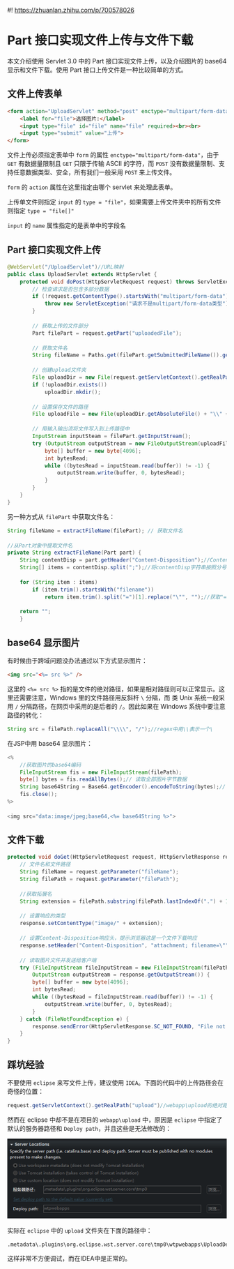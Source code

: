 #! https://zhuanlan.zhihu.com/p/700578026

# Part 接口实现文件上传与文件下载

本文介绍使用 Servlet 3.0 中的 Part 接口实现文件上传，以及介绍图片的 base64 显示和文件下载。使用 Part 接口上传文件是一种比较简单的方式。

## 文件上传表单

```html
<form action="UploadServlet" method="post" enctype="multipart/form-data">
    <label for="file">选择图片:</label>
    <input type="file" id="file" name="file" required><br><br>
    <input type="submit" value="上传">
</form>
```

文件上传必须指定表单中 `form` 的属性 `enctype="multipart/form-data"`，由于 `GET` 有数据量限制且 `GET` 只限于传输 ASCII 的字符，而 `POST` 没有数据量限制、支持任意数据类型、安全，所有我们一般采用 `POST` 来上传文件。

`form` 的 `action` 属性在这里指定由哪个 servlet 来处理此表单。

上传单文件则指定 `input` 的 `type = "file"`，如果需要上传文件夹中的所有文件则指定 `type = "file[]"`

`input` 的 `name` 属性指定的是表单中的字段名

## Part 接口实现文件上传

```Java
@WebServlet("/UploadServlet")//URL映射
public class UploadServlet extends HttpServlet {
    protected void doPost(HttpServletRequest request) throws ServletException, IOException {
        // 检查请求是否包含多部分数据
        if (!request.getContentType().startsWith("multipart/form-data")) {
            throw new ServletException("请求不是multipart/form-data类型");
        }

        // 获取上传的文件部分
        Part filePart = request.getPart("uploadedFile");

        // 获取文件名
        String fileName = Paths.get(filePart.getSubmittedFileName()).getFileName().toString();

        // 创建upload文件夹
        File uploadDir = new File(request.getServletContext().getRealPath("upload"));//路径webapp\upload
        if (!uploadDir.exists()) 
            uploadDir.mkdir();

        // 设置保存文件的路径
        File uploadFile = new File(uploadDir.getAbsoluteFile() + "\\" + fileName);//保存至webapp\upload\fileName中

        // 用输入输出流将文件写入到上传路径中
        InputStream inputSteam = filePart.getInputStream();
        try (OutputStream outputStream = new FileOutputStream(uploadFile)) {
            byte[] buffer = new byte[4096];
            int bytesRead;
            while ((bytesRead = inputSteam.read(buffer)) != -1) {
                outputStream.write(buffer, 0, bytesRead);
            }
        }
    }
}
```

另一种方式从 `filePart` 中获取文件名：

```Java
String fileName = extractFileName(filePart); // 获取文件名

//从Part对象中提取文件名
private String extractFileName(Part part) {
    String contentDisp = part.getHeader("Content-Disposition");//Content-Disposition通常用于multipart/form-data类型的表单提交中
    String[] items = contentDisp.split(";");//将contentDisp字符串按照分号分割成数组item

    for (String item : items) 
        if (item.trim().startsWith("filename")) 
            return item.trim().split("=")[1].replace("\"", "");//获取"="后面的文件名，并去掉包围文件名的引号

    return "";
    }    
```

## base64 显示图片

有时候由于跨域问题没办法通过以下方式显示图片：

```html
<img src="<%= src %>" />
```

这里的 `<%= src %>` 指的是文件的绝对路径，如果是相对路径则可以正常显示。这里还需要注意，Windows 里的文件路径用反斜杆 `\` 分隔，而 类 Unix 系统一般采用 `/` 分隔路径，在网页中采用的是后者的 `/`。因此如果在 Windows 系统中要注意路径的转化：

```Java
String src = filePath.replaceAll("\\\\", "/");//regex中用\\表示一个\
```

在JSP中用 base64 显示图片：

```java
<%
    //获取图片的base64编码
    FileInputStream fis = new FileInputStream(filePath);
    byte[] bytes = fis.readAllBytes();// 读取全部图片字节数据
    String base64String = Base64.getEncoder().encodeToString(bytes);// 将字节数据编码为Base64字符串
    fis.close();
%>

<img src="data:image/jpeg;base64,<%= base64String %>">
```

## 文件下载

```Java
protected void doGet(HttpServletRequest request, HttpServletResponse response) throws ServletException, IOException {
    // 文件名和文件路径
    String fileName = request.getParameter("fileName");
    String filePath = request.getParameter("filePath");  
        
    //获取拓展名
    String extension = filePath.substring(filePath.lastIndexOf(".") + 1);

    // 设置响应的类型
    response.setContentType("image/" + extension);

    // 设置Content-Disposition响应头，提示浏览器这是一个文件下载响应
    response.setHeader("Content-Disposition", "attachment; filename=\"" + fileName + "\"");

    // 读取图片文件并发送给客户端
    try (FileInputStream fileInputStream = new FileInputStream(filePath);
        OutputStream outputStream = response.getOutputStream()) {
        byte[] buffer = new byte[4096];
        int bytesRead;
        while ((bytesRead = fileInputStream.read(buffer)) != -1) {
            outputStream.write(buffer, 0, bytesRead);
        }
    } catch (FileNotFoundException e) {
        response.sendError(HttpServletResponse.SC_NOT_FOUND, "File not found: " + filePath);
    }
}
```

## 踩坑经验

不要使用 `eclipse` 来写文件上传，建议使用 `IDEA`。下面的代码中的上传路径会在奇怪的位置：

```Java
request.getServletContext().getRealPath("upload")//webapp\upload的绝对路径
```

然而在 eclipse 中却不是在项目的 `webapp\upload` 中，原因是 `eclipse` 中指定了默认的服务器路径和 `Deploy path`，并且这些是无法修改的：

![tomcat-config](./img/eclipse-tomcat-config.png)

实际在 `eclipse` 中的 `upload` 文件夹在下面的路径中：

```
.metadata\.plugins\org.eclipse.wst.server.core\tmp0\wtpwebapps\UploadDemo\upload
```

这样非常不方便调试，而在IDEA中是正常的。
